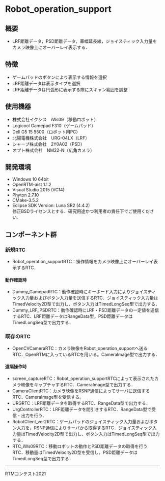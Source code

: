# Robot_operation_support

## 概要
- LRF距離データ，PSD距離データ，車幅延長線，ジョイスティック入力量をカメラ映像上にオーバーレイ表示する．

## 特徴
- ゲームパッドのボタンにより表示する情報を選択
- LRF距離データは表示タイプを選択
- LRF距離データは円弧形に表示する際にスキャン範囲を調整

## 使用機器
- 株式会社イクシス　iWs09（移動ロボット）
- Logicool Gamepad F310（ゲームパッド）
- Dell G5 15 5500（ロボット用PC）
- 北陽電機株式会社　URG-04LX（LRF）
- シャープ株式会社　2Y0A02（PSD）
- オプト株式会社　NM22-N（広角カメラ）
## 開発環境
- Windows 10 64bit
- OpenRTM-aist 1.1.2
- Visual Studio 2015 (VC14)
- Phyton 2.7.10
- CMake-3.5.2
- Eclipse SDK Version: Luna SR2 (4.4.2)  
修正BSDライセンスとする．研究用途かつ利用者の責任下でご使用ください．

## コンポーネント群
### 新規RTC
- Robot_operation_supportRTC：操作情報をカメラ映像上にオーバーレイ表示するRTC．
#### 動作確認時
- Dummy_GamepadRTC：動作確認時にキーボード入力によりジョイスティック入力量およびボタン入力量を送信するRTC．ジョイスティック入力量はTimedVelocity2D型で出力し、ボタン入力はTimedLongSeq型で出力する．
- Dummy_LRF_PSDRTC：動作確認時にLRF・PSD距離データの一定値を送信するRTC．LRF距離データはRangeData型，PSD距離データはTimedLongSeq型で出力する．

### 既存のRTC
- OpenCVCameraRTC：カメラ映像をRobot_operation_supportへ送るRTC．OpenRTMに入っているRTCを用いる。CameraImage型で出力する．
#### 遠隔操作時
- screen_captureRTC：Robot_operation_supportRTCによって表示されたカメラ映像をキャプチャするRTC．CameraImage型で出力する．
- CameraClientRTC：カメラ映像をRSNP通信によってサーバに送信するRTC．CameraImage型を受信する。
- URGRTC：LRF距離データを取得するRTC．RangeData型で出力する．
- UrgControllerRTC：LRF距離データを間引きするRTC．RangeData型で受信・出力を行う．
- RobotClient_ver2RTC：ゲームパッドのジョイスティック入力量およびボタン入力を，RSNP通信によりサーバから取得するRTC．ジョイスティック入力量はTimedVelocity2D型で出力し、ボタン入力はTimedLongSeq型で出力する．
- RTC_iWs09RTC：移動ロボットの動作とPSD距離データの取得を行うRTC．移動量はTimedVelocity2D型を受信し，PSD距離データはTimedLongSeq型で出力する．
****
RTMコンテスト2021 
